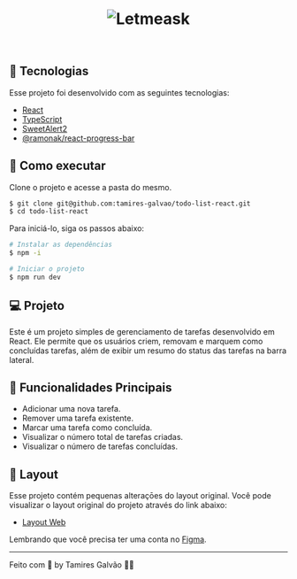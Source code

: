 <h1 align="center">
    <img alt="Letmeask" src="https://media.discordapp.net/attachments/1192981833948860506/1211455224766660728/image.png?ex=65ee4299&is=65dbcd99&hm=d898c0b54b8dda849aa8c1c44b822df76ef897acc9dd0d2bb983ec1862240172&=&format=webp&quality=lossless&width=1686&height=790" />
</h1>

<br>

## 🧪 Tecnologias

Esse projeto foi desenvolvido com as seguintes tecnologias:

- [React](https://reactjs.org)
- [TypeScript](https://www.typescriptlang.org/)
- [SweetAlert2](https://sweetalert2.github.io/)
- [@ramonak/react-progress-bar](https://www.npmjs.com/package/@ramonak/react-progress-bar?activeTab=readme)

## 🚀 Como executar

Clone o projeto e acesse a pasta do mesmo.

```bash
$ git clone git@github.com:tamires-galvao/todo-list-react.git
$ cd todo-list-react
```

Para iniciá-lo, siga os passos abaixo:

```bash
# Instalar as dependências
$ npm -i

# Iniciar o projeto
$ npm run dev
```

## 💻 Projeto

Este é um projeto simples de gerenciamento de tarefas desenvolvido em React. Ele permite que os usuários criem, removam e marquem como concluídas tarefas, além de exibir um resumo do status das tarefas na barra lateral.

## 🔨 Funcionalidades Principais
- Adicionar uma nova tarefa.
- Remover uma tarefa existente.
- Marcar uma tarefa como concluída.
- Visualizar o número total de tarefas criadas.
- Visualizar o número de tarefas concluídas.

## 🔖 Layout

 Esse projeto contém pequenas alteraçōes do layout original. Você pode visualizar o layout original do projeto através do link abaixo:

- [Layout Web](https://www.figma.com/file/0n0zDN7zbzhRbaEO74Xesx/ToDo-List/duplicate)

Lembrando que você precisa ter uma conta no [Figma](http://figma.com/).

---

Feito com 💜 by Tamires Galvão 👋🏻

